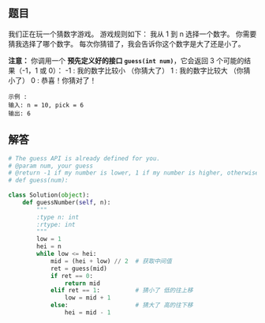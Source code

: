 <!-- # 374. 猜数字大小 -->

## 题目
我们正在玩一个猜数字游戏。 游戏规则如下：
我从 1 到 n 选择一个数字。 你需要猜我选择了哪个数字。
每次你猜错了，我会告诉你这个数字是大了还是小了。

**注意：**
你调用一个 **预先定义好的接口 `guess(int num)`**，它会返回 3 个可能的结果（-1，1 或 0）：
-1 : 我的数字比较小 （你猜大了）
 1 : 我的数字比较大 （你猜小了）
 0 : 恭喜！你猜对了！

```
示例 :
输入: n = 10, pick = 6
输出: 6
```

## 解答
```py
# The guess API is already defined for you.
# @param num, your guess
# @return -1 if my number is lower, 1 if my number is higher, otherwise return 0
# def guess(num):
 
class Solution(object):
    def guessNumber(self, n):
        """
        :type n: int
        :rtype: int
        """
        low = 1
        hei = n
        while low <= hei:
            mid = (hei + low) // 2  # 获取中间值
            ret = guess(mid)
            if ret == 0:
                return mid
            elif ret == 1:          # 猜小了 低的往上移
                low = mid + 1
            else:                   # 猜大了 高的往下移
                hei = mid - 1
```
